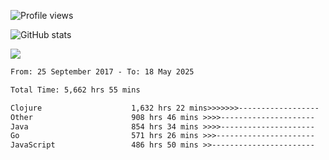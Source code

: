 ![Profile views](https://komarev.com/ghpvc/?username=liuchong)

![GitHub stats](https://github-readme-stats.vercel.app/api?username=liuchong&show_icons=true)

<img src="https://cr-skills-chart-widget.azurewebsites.net/api/api?username=liuchong&skills=Java,JavaScript,Python,Go,Rust,Zig&show-other-skills=true"/>

<!--START_SECTION:waka-->

```txt
From: 25 September 2017 - To: 18 May 2025

Total Time: 5,662 hrs 55 mins

Clojure                    1,632 hrs 22 mins>>>>>>>------------------   28.83 %
Other                      908 hrs 46 mins >>>>---------------------   16.05 %
Java                       854 hrs 34 mins >>>>---------------------   15.09 %
Go                         571 hrs 26 mins >>>----------------------   10.09 %
JavaScript                 486 hrs 50 mins >>-----------------------   08.60 %
```

<!--END_SECTION:waka-->
